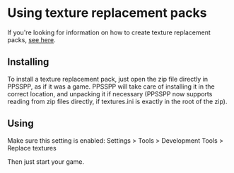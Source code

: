 # Using texture replacement packs

If you're looking for information on how to create texture replacement packs, [see here](/docs/reference/texture-replacement).

## Installing

To install a texture replacement pack, just open the zip file directly in PPSSPP, as if it was a game. PPSSPP will take care of installing it in the correct location, and unpacking it if necessary (PPSSPP now supports reading from zip files directly, if textures.ini is exactly in the root of the zip).

## Using

Make sure this setting is enabled: Settings > Tools > Development Tools > Replace textures

Then just start your game.